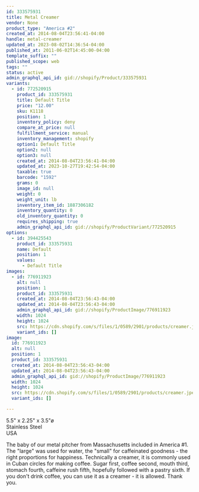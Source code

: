 ```yaml
---
id: 333575931
title: Metal Creamer
vendor: None
product_type: "America #2"
created_at: 2014-08-04T23:56:41-04:00
handle: metal-creamer
updated_at: 2023-08-02T14:36:54-04:00
published_at: 2011-06-02T14:45:00-04:00
template_suffix: ""
published_scope: web
tags: ""
status: active
admin_graphql_api_id: gid://shopify/Product/333575931
variants:
  - id: 772520915
    product_id: 333575931
    title: Default Title
    price: "12.00"
    sku: K1118
    position: 1
    inventory_policy: deny
    compare_at_price: null
    fulfillment_service: manual
    inventory_management: shopify
    option1: Default Title
    option2: null
    option3: null
    created_at: 2014-08-04T23:56:41-04:00
    updated_at: 2023-10-27T19:42:54-04:00
    taxable: true
    barcode: "1592"
    grams: 0
    image_id: null
    weight: 0
    weight_unit: lb
    inventory_item_id: 1887306182
    inventory_quantity: 0
    old_inventory_quantity: 0
    requires_shipping: true
    admin_graphql_api_id: gid://shopify/ProductVariant/772520915
options:
  - id: 394425543
    product_id: 333575931
    name: Default
    position: 1
    values:
      - Default Title
images:
  - id: 776911923
    alt: null
    position: 1
    product_id: 333575931
    created_at: 2014-08-04T23:56:43-04:00
    updated_at: 2014-08-04T23:56:43-04:00
    admin_graphql_api_id: gid://shopify/ProductImage/776911923
    width: 1024
    height: 1024
    src: https://cdn.shopify.com/s/files/1/0589/2901/products/creamer.jpeg?v=1407211003
    variant_ids: []
image:
  id: 776911923
  alt: null
  position: 1
  product_id: 333575931
  created_at: 2014-08-04T23:56:43-04:00
  updated_at: 2014-08-04T23:56:43-04:00
  admin_graphql_api_id: gid://shopify/ProductImage/776911923
  width: 1024
  height: 1024
  src: https://cdn.shopify.com/s/files/1/0589/2901/products/creamer.jpeg?v=1407211003
  variant_ids: []

---
```


5.5" x 2.25" x 3.5"ø  
Stainless Steel  
USA

The baby of our metal pitcher from Massachusetts included in America #1. The "large" was used for water, the "small" for caffeinated goodness - the right proportions for happiness. Technically a creamer, it is commonly used in Cuban circles for making coffee. Sugar first, coffee second, mouth third, stomach fourth, caffeine rush fifth, hopefully followed with a pastry sixth. If you don't drink coffee, you can use it as a creamer - it is allowed. Thank you.